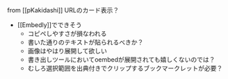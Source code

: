 
from [[pKakidashi]]
URLのカード表示？
- [[Embedly]]でできそう
    - コピペしやすさが損なわれる
    - 書いた通りのテキストが貼られるべきか？
    - 画像はやはり展開して欲しい
    - 書き出しツールにおいてoembedが展開されても嬉しくないのでは？
    - むしろ選択範囲を出典付きでクリップするブックマークレットが必要？